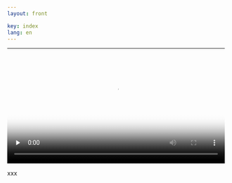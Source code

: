 ```yaml
---
layout: front

key: index
lang: en
---
```



<hr>

<video poster="{{ site.baseurl}}/img/promo/videos/was-ist-rdmo_frame.jpg" controls="controls" preload="none" style="width: 100%;">
<source src="{{ site.baseurl}}/img/promo/videos/was-ist-rdmo_v4.mp4" type="video/mp4">Your browser does not support the video tag.</video>

xxx
